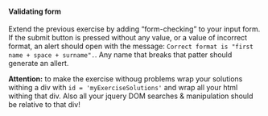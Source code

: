#### Validating form

Extend the previous exercise by adding “form-checking” to your input form.  If the submit button is pressed without any value, or a value of incorrect format, an alert should open with the message: ```Correct format is "first name + space + surname".```. Any name that breaks that patter should generate an allert.

**Attention:** to make the exercise withoug problems wrap your solutions withing a div with ```id = 'myExerciseSolutions'``` and wrap all your html withing that div. Also all your jquery DOM searches & manipulation should be relative to that div!
